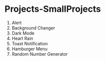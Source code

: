 # Projects-SmallProjects

1. Alert
2. Background Changer
3. Dark Mode
4. Heart Rain
5. Toast Notification
6. Hamburger Menu
7. Random Number Generator